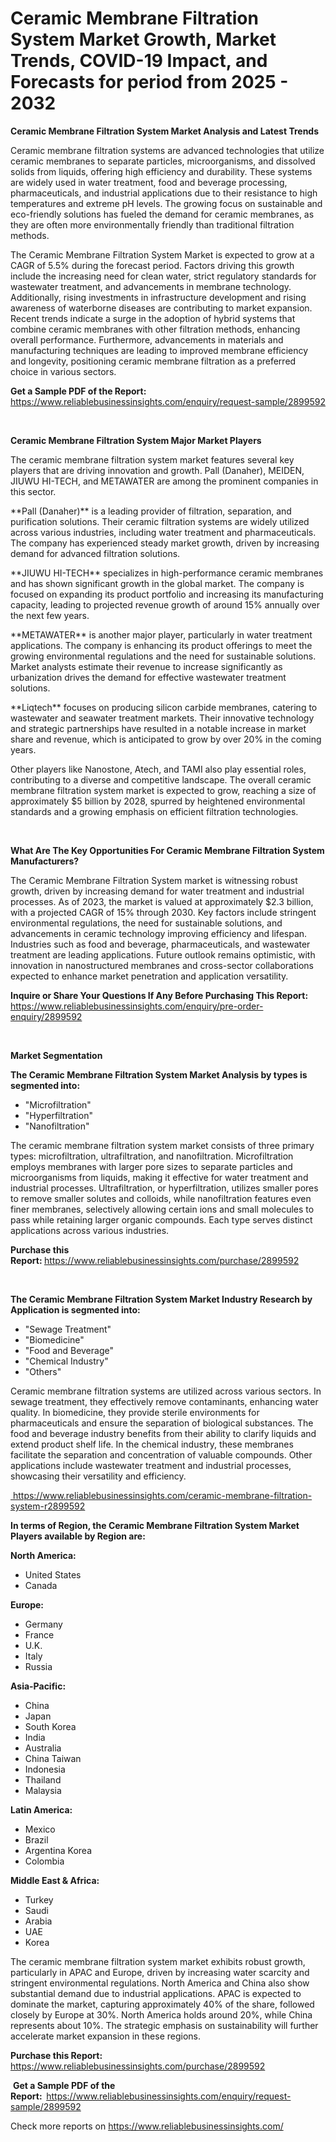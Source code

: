 <p><h1>Ceramic Membrane Filtration System Market Growth, Market Trends, COVID-19 Impact, and Forecasts for period from 2025 - 2032</h1></p><p><strong>Ceramic Membrane Filtration System Market Analysis and Latest Trends</strong></p>
<p><p>Ceramic membrane filtration systems are advanced technologies that utilize ceramic membranes to separate particles, microorganisms, and dissolved solids from liquids, offering high efficiency and durability. These systems are widely used in water treatment, food and beverage processing, pharmaceuticals, and industrial applications due to their resistance to high temperatures and extreme pH levels. The growing focus on sustainable and eco-friendly solutions has fueled the demand for ceramic membranes, as they are often more environmentally friendly than traditional filtration methods.</p><p>The Ceramic Membrane Filtration System Market is expected to grow at a CAGR of 5.5% during the forecast period. Factors driving this growth include the increasing need for clean water, strict regulatory standards for wastewater treatment, and advancements in membrane technology. Additionally, rising investments in infrastructure development and rising awareness of waterborne diseases are contributing to market expansion. Recent trends indicate a surge in the adoption of hybrid systems that combine ceramic membranes with other filtration methods, enhancing overall performance. Furthermore, advancements in materials and manufacturing techniques are leading to improved membrane efficiency and longevity, positioning ceramic membrane filtration as a preferred choice in various sectors.</p></p>
<p><strong>Get a Sample PDF of the Report:&nbsp;</strong> <a href="https://www.reliablebusinessinsights.com/enquiry/request-sample/2899592?utm_campaign=3359&utm_medium=2&utm_source=Github&utm_content=ia&utm_term=16032025&utm_id=ceramic-membrane-filtration-system">https://www.reliablebusinessinsights.com/enquiry/request-sample/2899592</a></p>
<p>&nbsp;</p>
<p><strong>Ceramic Membrane Filtration System Major Market Players</strong></p>
<p><p>The ceramic membrane filtration system market features several key players that are driving innovation and growth. Pall (Danaher), MEIDEN, JIUWU HI-TECH, and METAWATER are among the prominent companies in this sector.</p><p>**Pall (Danaher)** is a leading provider of filtration, separation, and purification solutions. Their ceramic filtration systems are widely utilized across various industries, including water treatment and pharmaceuticals. The company has experienced steady market growth, driven by increasing demand for advanced filtration solutions. </p><p>**JIUWU HI-TECH** specializes in high-performance ceramic membranes and has shown significant growth in the global market. The company is focused on expanding its product portfolio and increasing its manufacturing capacity, leading to projected revenue growth of around 15% annually over the next few years.</p><p>**METAWATER** is another major player, particularly in water treatment applications. The company is enhancing its product offerings to meet the growing environmental regulations and the need for sustainable solutions. Market analysts estimate their revenue to increase significantly as urbanization drives the demand for effective wastewater treatment solutions.</p><p>**Liqtech** focuses on producing silicon carbide membranes, catering to wastewater and seawater treatment markets. Their innovative technology and strategic partnerships have resulted in a notable increase in market share and revenue, which is anticipated to grow by over 20% in the coming years.</p><p>Other players like Nanostone, Atech, and TAMI also play essential roles, contributing to a diverse and competitive landscape. The overall ceramic membrane filtration system market is expected to grow, reaching a size of approximately $5 billion by 2028, spurred by heightened environmental standards and a growing emphasis on efficient filtration technologies.</p></p>
<p>&nbsp;</p>
<p><strong>What Are The Key Opportunities For Ceramic Membrane Filtration System Manufacturers?</strong></p>
<p><p>The Ceramic Membrane Filtration System market is witnessing robust growth, driven by increasing demand for water treatment and industrial processes. As of 2023, the market is valued at approximately $2.3 billion, with a projected CAGR of 15% through 2030. Key factors include stringent environmental regulations, the need for sustainable solutions, and advancements in ceramic technology improving efficiency and lifespan. Industries such as food and beverage, pharmaceuticals, and wastewater treatment are leading applications. Future outlook remains optimistic, with innovation in nanostructured membranes and cross-sector collaborations expected to enhance market penetration and application versatility.</p></p>
<p><strong>Inquire or Share Your Questions If Any Before Purchasing This Report:</strong> <a href="https://www.reliablebusinessinsights.com/enquiry/pre-order-enquiry/2899592?utm_campaign=3359&utm_medium=2&utm_source=Github&utm_content=ia&utm_term=16032025&utm_id=ceramic-membrane-filtration-system">https://www.reliablebusinessinsights.com/enquiry/pre-order-enquiry/2899592</a></p>
<p>&nbsp;</p>
<p><strong>Market Segmentation</strong></p>
<p><strong>The Ceramic Membrane Filtration System Market Analysis by types is segmented into:</strong></p>
<p><ul><li>"Microfiltration"</li><li>"Hyperfiltration"</li><li>"Nanofiltration"</li></ul></p>
<p><p>The ceramic membrane filtration system market consists of three primary types: microfiltration, ultrafiltration, and nanofiltration. Microfiltration employs membranes with larger pore sizes to separate particles and microorganisms from liquids, making it effective for water treatment and industrial processes. Ultrafiltration, or hyperfiltration, utilizes smaller pores to remove smaller solutes and colloids, while nanofiltration features even finer membranes, selectively allowing certain ions and small molecules to pass while retaining larger organic compounds. Each type serves distinct applications across various industries.</p></p>
<p><strong>Purchase this Report:&nbsp;</strong><a href="https://www.reliablebusinessinsights.com/purchase/2899592?utm_campaign=3359&utm_medium=2&utm_source=Github&utm_content=ia&utm_term=16032025&utm_id=ceramic-membrane-filtration-system">https://www.reliablebusinessinsights.com/purchase/2899592</a></p>
<p>&nbsp;</p>
<p><strong>The Ceramic Membrane Filtration System Market Industry Research by Application is segmented into:</strong></p>
<p><ul><li>"Sewage Treatment"</li><li>"Biomedicine"</li><li>"Food and Beverage"</li><li>"Chemical Industry"</li><li>"Others"</li></ul></p>
<p><p>Ceramic membrane filtration systems are utilized across various sectors. In sewage treatment, they effectively remove contaminants, enhancing water quality. In biomedicine, they provide sterile environments for pharmaceuticals and ensure the separation of biological substances. The food and beverage industry benefits from their ability to clarify liquids and extend product shelf life. In the chemical industry, these membranes facilitate the separation and concentration of valuable compounds. Other applications include wastewater treatment and industrial processes, showcasing their versatility and efficiency.</p></p>
<p><a href="https://www.reliablebusinessinsights.com/ceramic-membrane-filtration-system-r2899592?utm_campaign=3359&utm_medium=2&utm_source=Github&utm_content=ia&utm_term=16032025&utm_id=ceramic-membrane-filtration-system">&nbsp;https://www.reliablebusinessinsights.com/ceramic-membrane-filtration-system-r2899592</a></p>
<p><strong>In terms of Region, the Ceramic Membrane Filtration System Market Players available by Region are:</strong></p>
<p>
    <p> <strong> North America: </strong>
        <ul>
            <li>United States</li>
            <li>Canada</li>
        </ul>
        </p> 
    <p> <strong> Europe: </strong>
        <ul>
            <li>Germany</li>
            <li>France</li>
            <li>U.K.</li>
            <li>Italy</li>
            <li>Russia</li>
        </ul>
        </p> 
    <p> <strong> Asia-Pacific: </strong>
        <ul>
            <li>China</li>
            <li>Japan</li>
            <li>South Korea</li>
            <li>India</li>
            <li>Australia</li>
            <li>China Taiwan</li>
            <li>Indonesia</li>
            <li>Thailand</li>
            <li>Malaysia</li>
        </ul>
        </p> 
    <p> <strong> Latin America: </strong>
        <ul>
            <li>Mexico</li>
            <li>Brazil</li>
            <li>Argentina Korea</li>
            <li>Colombia</li>
        </ul>
        </p> 
    <p> <strong> Middle East & Africa: </strong>
        <ul>
            <li>Turkey</li>
            <li>Saudi</li>
            <li>Arabia</li>
            <li>UAE</li>
            <li>Korea</li>
        </ul>
    </p>
    </p>
<p><p>The ceramic membrane filtration system market exhibits robust growth, particularly in APAC and Europe, driven by increasing water scarcity and stringent environmental regulations. North America and China also show substantial demand due to industrial applications. APAC is expected to dominate the market, capturing approximately 40% of the share, followed closely by Europe at 30%. North America holds around 20%, while China represents about 10%. The strategic emphasis on sustainability will further accelerate market expansion in these regions.</p></p>
<p><strong>Purchase this Report: </strong><a href="https://www.reliablebusinessinsights.com/purchase/2899592?utm_campaign=3359&utm_medium=2&utm_source=Github&utm_content=ia&utm_term=16032025&utm_id=ceramic-membrane-filtration-system">https://www.reliablebusinessinsights.com/purchase/2899592</a></p>
<p>&nbsp;<strong>Get a Sample PDF of the Report:&nbsp;&nbsp;</strong><a href="https://www.reliablebusinessinsights.com/enquiry/request-sample/2899592?utm_campaign=3359&utm_medium=2&utm_source=Github&utm_content=ia&utm_term=16032025&utm_id=ceramic-membrane-filtration-system">https://www.reliablebusinessinsights.com/enquiry/request-sample/2899592</a></p>
<p><strong></strong></p>
<p>Check more reports on <a href="https://www.reliablebusinessinsights.com/?utm_campaign=3359&utm_medium=2&utm_source=Github&utm_content=ia&utm_term=16032025&utm_id=ceramic-membrane-filtration-system">https://www.reliablebusinessinsights.com/</a></p>